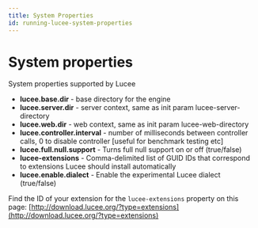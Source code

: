 ```yaml
---
title: System Properties
id: running-lucee-system-properties
---
```


# System properties #
System properties supported by Lucee

* **lucee.base.dir** - base directory for the engine
* **lucee.server.dir** - server context, same as init param lucee-server-directory
* **lucee.web.dir** - web context, same as init param lucee-web-directory
* **lucee.controller.interval** - number of milliseconds between controller calls, 0 to disable controller [useful for benchmark testing etc]
* **lucee.full.null.support** - Turns full null support on or off (true/false)
* **lucee-extensions** - Comma-delimited list of GUID IDs that correspond to extensions Lucee should install automatically
* **lucee.enable.dialect** - Enable the experimental Lucee dialect (true/false)

Find the ID of your extension for the `lucee-extensions` property on this page: [http://download.lucee.org/?type=extensions](http://download.lucee.org/?type=extensions)
